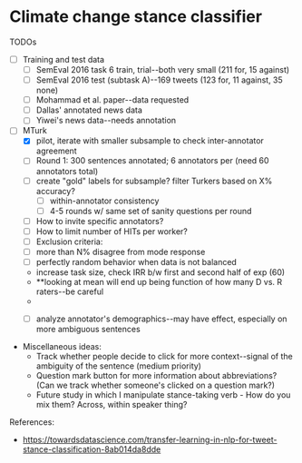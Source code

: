 # Climate change stance classifier

TODOs

- [ ] Training and test data
   - [ ] SemEval 2016 task 6 train, trial--both very small (211 for, 15 against)
   - [ ] SemEval 2016 test (subtask A)--169 tweets (123 for, 11 against, 35 none)
   - [ ] Mohammad et al. paper--data requested
   - [ ] Dallas' annotated news data
   - [ ] Yiwei's news data--needs annotation
- [ ] MTurk 
   - [x] pilot, iterate with smaller subsample to check inter-annotator agreement
   - [ ] Round 1: 300 sentences annotated; 6 annotators per (need 60 annotators total)
	- [ ] create "gold" labels for subsample? filter Turkers based on X% accuracy?
        - [ ] within-annotator consistency
        - [ ] 4-5 rounds w/ same set of sanity questions per round
   - [ ] How to invite specific annotators?
   - [ ] How to limit number of HITs per worker?
   - [ ] Exclusion criteria:
	- [ ] more than N% disagree from mode response
	- [ ] perfectly random behavior when data is not balanced
	- increase task size, check IRR b/w first and second half of exp (60)
	- **looking at mean will end up being function of how many D vs. R raters--be careful
	- 
   - [ ] analyze annotator's demographics--may have effect, especially on more ambiguous sentences


- Miscellaneous ideas:
	- Track whether people decide to click for more context--signal of the ambiguity of the sentence (medium priority)
	- Question mark button for more information about abbreviations? (Can we track whether someone's clicked on a question mark?)
	- Future study in which I manipulate stance-taking verb
            - How do you mix them? Across, within speaker thing?

References:
   - https://towardsdatascience.com/transfer-learning-in-nlp-for-tweet-stance-classification-8ab014da8dde

